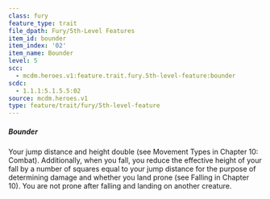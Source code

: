 ```yaml
---
class: fury
feature_type: trait
file_dpath: Fury/5th-Level Features
item_id: bounder
item_index: '02'
item_name: Bounder
level: 5
scc:
  - mcdm.heroes.v1:feature.trait.fury.5th-level-feature:bounder
scdc:
  - 1.1.1:5.1.5.5:02
source: mcdm.heroes.v1
type: feature/trait/fury/5th-level-feature
---
```


##### Bounder

Your jump distance and height double (see Movement Types in Chapter 10: Combat). Additionally, when you fall, you reduce the effective height of your fall by a number of squares equal to your jump distance for the purpose of determining damage and whether you land prone (see Falling in Chapter 10). You are not prone after falling and landing on another creature.
